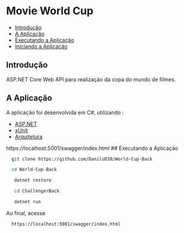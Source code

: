 # Movie World Cup

- [Introdução](#st1)
- [A Aplicação](#st2)
- [Executando a Aplicação](#st3)
 - [Iniciando a Aplicação](#st4)


<div id='st1' />

## Introdução

ASP.NET Core Web API para realização da copa do mundo de filmes.

<div id='st2' />

## A Aplicação

A aplicação foi desenvolvida em C#, utilizando :
- [ASP.NET](https://docs.microsoft.com/pt-br/aspnet/core/?view=aspnetcore-5.0)
- [xUnit](https://xunit.net/)
- [Arquitetura](https://en.wikipedia.org/wiki/Model%E2%80%93view%E2%80%93controller) 

<div id='st3' />
https://localhost:5001/swagger/index.html
## Executando a Aplicação

```sh
  git clone https://github.com/DaniloD30/World-Cup-Back
```
```sh
  cd World-Cup-Back
```
```sh
   dotnet restore
```
```sh
   cd ChallengerBack
```
```sh
   dotnet run
```
<div id='st4' />
Ao final, acesse

```sh
  https://localhost:5001/swagger/index.html
```

